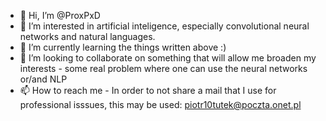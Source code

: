 - 👋 Hi, I’m @ProxPxD
- 👀 I’m interested in artificial inteligence, especially convolutional neural networks and natural languages.
- 🌱 I’m currently learning the things written above :)
- 💞️ I’m looking to collaborate on something that will allow me broaden my interests - some real problem where one can use the neural networks or/and NLP
- 📫 How to reach me - In order to not share a mail that I use for professional isssues, this may be used: piotr10tutek@poczta.onet.pl

<!---
ProxPxD/ProxPxD is a ✨ special ✨ repository because its `README.md` (this file) appears on your GitHub profile.
You can click the Preview link to take a look at your changes.
--->
